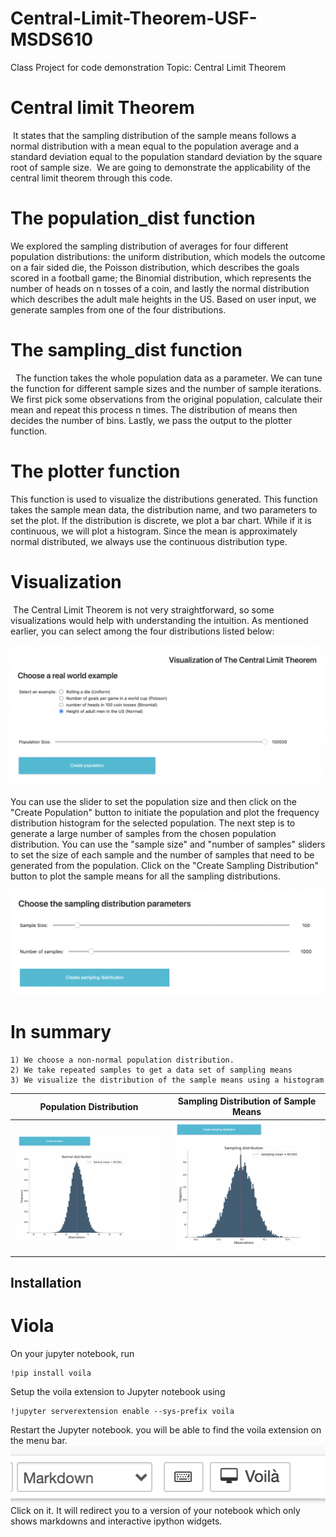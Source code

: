 # Central-Limit-Theorem-USF-MSDS610

Class Project for code demonstration
Topic: Central Limit Theorem

# Central limit Theorem
​
It states that the sampling distribution of the sample means follows a normal distribution with a mean equal to the population average and a standard deviation equal to the population standard deviation by the square root of sample size.
​
We are going to demonstrate the applicability of the central limit theorem through this code. 
​
​
​
# The population_dist function
We explored the sampling distribution of averages for four different population distributions: the uniform distribution, which models the outcome on a fair sided die, the Poisson distribution, which describes the goals scored in a football game; the Binomial distribution, which represents the number of heads on n tosses of a coin, and lastly the normal distribution which describes the adult male heights in the US.
​
Based on user input, we generate samples from one of the four distributions.
​
# The sampling_dist function  
​
​
The function takes the whole population data as a parameter. We can tune the function for different sample sizes and the number of sample iterations. 
We first pick some observations from the original population, calculate their mean and repeat this process n times. The distribution of means then decides the number of bins.  Lastly, we pass the output to the plotter function.
​
# The plotter function 
This function is used to visualize the distributions generated. This function takes the sample mean data, the distribution name, and two parameters to set the plot.  If the distribution is discrete, we plot a bar chart. While if it is continuous, we will plot a histogram. Since the mean is approximately normal distributed, we always use the continuous distribution type. 
​
​
# Visualization 
​
The Central Limit Theorem is not very straightforward, so some visualizations would help with understanding the intuition. As mentioned earlier, you can select among the four distributions listed below:

![alt text](https://github.com/ashwanirajan/Central-Limit-Theorem-USF-MSDS610/blob/main/Images/Choosing_Distribution.png)

        
You can use the slider to set the population size and then click on the "Create Population" button to initiate the population and plot the frequency distribution histogram for the selected population. The next step is to generate a large number of samples from the chosen population distribution. You can use the "sample size" and "number of samples" sliders to set the size of each sample and the number of samples that need to be generated from the population. Click on the "Create Sampling Distribution" button to plot the sample means for all the sampling distributions.

![alt text](https://github.com/ashwanirajan/Central-Limit-Theorem-USF-MSDS610/blob/main/Images/Sample_Params.png)


# In summary
    1) We choose a non-normal population distribution.
    2) We take repeated samples to get a data set of sampling means 
    3) We visualize the distribution of the sample means using a histogram
    
Population Distribution             |  Sampling Distribution of Sample Means
:-------------------------:|:-------------------------:
![](https://github.com/ashwanirajan/Central-Limit-Theorem-USF-MSDS610/blob/main/Images/population_dist.png)  |  ![](https://github.com/ashwanirajan/Central-Limit-Theorem-USF-MSDS610/blob/main/Images/Sample_dist.png)


## Installation

# Viola
On your jupyter notebook, run 
```console 
!pip install voila
```

Setup the voila extension to Jupyter notebook using 
```console
!jupyter serverextension enable --sys-prefix voila
```

Restart the Jupyter notebook. you will be able to find the voila extension on the menu bar. 
 ![alt text](https://github.com/ashwanirajan/Central-Limit-Theorem-USF-MSDS610/blob/main/Images/voila.png)
 Click on it. It will redirect you to a version of your notebook which only shows markdowns and interactive ipython widgets. 
 

